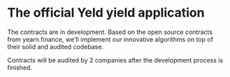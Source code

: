 # The official Yeld yield application

The contracts are in development. Based on the open source contracts from yearn.finance, we'll implement our innovative algorithms on top of their solid and audited codebase.

Contracts will be audited by 2 companies after the development process is finished.